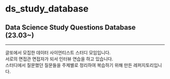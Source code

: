 # ds_study_database
## Data Science Study Questions Database (23.03~)
---

글또에서 모집한 데이터 사이언티스트 스터디 모임입니다.    
서로의 면접관 면접자가 되서 인터뷰 연습을 하고 있습니다.    
스터디에서 질문했던 질문들을 주제별로 정리하여 복습하기 위해 만든 레퍼지토리입니다.    
